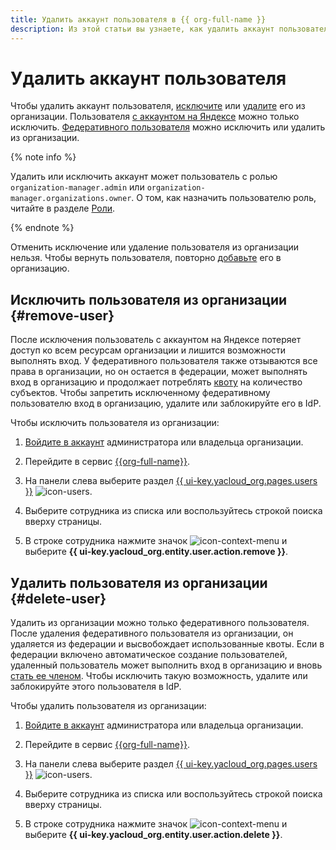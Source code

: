 ```yaml
---
title: Удалить аккаунт пользователя в {{ org-full-name }}
description: Из этой статьи вы узнаете, как удалить аккаунт пользователя в {{ org-name }}.
---
```


# Удалить аккаунт пользователя

Чтобы удалить аккаунт пользователя, [исключите](#remove-user) или [удалите](#delete-user) его из организации. Пользователя [с аккаунтом на Яндексе](../../iam/concepts/users/accounts.md#passport) можно только исключить. [Федеративного пользователя](../../iam/concepts/users/accounts.md#saml-federation) можно исключить или удалить из организации.

{% note info %}

Удалить или исключить аккаунт может пользователь с ролью `organization-manager.admin` или `organization-manager.organizations.owner`. О том, как назначить пользователю роль, читайте в разделе [Роли](../security/index.md#admin).

{% endnote %}

Отменить исключение или удаление пользователя из организации нельзя. Чтобы вернуть пользователя, повторно [добавьте](add-account.md) его в организацию.

## Исключить пользователя из организации {#remove-user}

После исключения пользователь с аккаунтом на Яндексе потеряет доступ ко всем ресурсам организации и лишится возможности выполнять вход. У федеративного пользователя также отзываются все права в организации, но он остается в федерации, может выполнять вход в организацию и продолжает потреблять [квоту](../concepts/limits.md) на количество субъектов. Чтобы запретить исключенному федеративному пользователю вход в организацию, удалите или заблокируйте его в IdP. 

Чтобы исключить пользователя из организации:

1. [Войдите в аккаунт]({{link-passport-login}}) администратора или владельца организации.

1. Перейдите в сервис [{{org-full-name}}]({{link-org-main}}).

1. На панели слева выберите раздел [{{ ui-key.yacloud_org.pages.users }}]({{link-org-users}}) ![icon-users](../../_assets/console-icons/person.svg).

1. Выберите сотрудника из списка или воспользуйтесь строкой поиска вверху страницы.

1. В строке сотрудника нажмите значок ![icon-context-menu](../../_assets/console-icons/ellipsis.svg) и выберите **{{ ui-key.yacloud_org.entity.user.action.remove }}**.

## Удалить пользователя из организации {#delete-user}

Удалить из организации можно только федеративного пользователя. После удаления федеративного пользователя из организации, он удаляется из федерации и высвобождает использованные квоты. Если в федерации включено автоматическое создание пользователей, удаленный пользователь может выполнить вход в организацию и вновь [стать ее членом](../concepts/membership.md). Чтобы исключить такую возможность, удалите или заблокируйте этого пользователя в IdP.

Чтобы удалить пользователя из организации:

1. [Войдите в аккаунт]({{link-passport-login}}) администратора или владельца организации.

1. Перейдите в сервис [{{org-full-name}}]({{link-org-main}}).

1. На панели слева выберите раздел [{{ ui-key.yacloud_org.pages.users }}]({{link-org-users}}) ![icon-users](../../_assets/console-icons/person.svg).

1. Выберите сотрудника из списка или воспользуйтесь строкой поиска вверху страницы.

1. В строке сотрудника нажмите значок ![icon-context-menu](../../_assets/console-icons/ellipsis.svg) и выберите **{{ ui-key.yacloud_org.entity.user.action.delete }}**.
